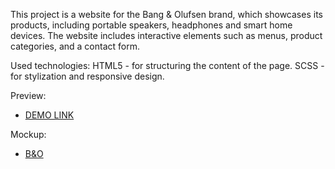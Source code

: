 This project is a website for the Bang & Olufsen brand, which showcases its products, including portable speakers, headphones and smart home devices. The website includes interactive elements such as menus, product categories, and a contact form.

Used technologies:
HTML5 - for structuring the content of the page.
SCSS - for stylization and responsive design.

Preview:
- [DEMO LINK](https://nazarhaida.github.io/B-O_Landing/)

Mockup:
- [B&O](https://www.figma.com/design/DtkQmQ797hk0nI4KfMi2Uq/BOSE-New-Version?node-id=6817-387&t=7ZgB7OYwdXhJ83l2-0)
